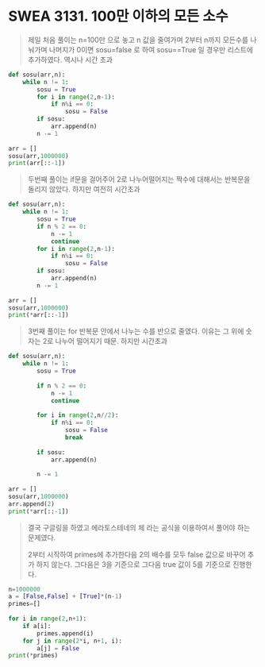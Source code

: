 # SWEA 3131. 100만 이하의 모든 소수

> 제일 처음 풀이는 n=100만 으로 놓고 n 값을 줄여가며 2부터 n까지 모든수를 나눠가며 나머지가 0이면 sosu=false 로 하여 sosu==True 일 경우만 리스트에 추가하였다. 역시나 시간 초과

```python
def sosu(arr,n):
    while n != 1:
        sosu = True
        for i in range(2,n-1):
            if n%i == 0:
                sosu = False
        if sosu:
            arr.append(n)
        n -= 1
 
arr = []
sosu(arr,1000000)
print(arr[::-1])
```

> 두번째 풀이는 if문을 걸어주어 2로 나누어떨어지는 짝수에 대해서는 반복문을 돌리지 않았다. 하지만 여전히 시간초과

```python
def sosu(arr,n):
    while n != 1:
        sosu = True
        if n % 2 == 0:
            n -= 1
            continue
        for i in range(2,n-1):
            if n%i == 0:
                sosu = False
        if sosu:
            arr.append(n)
        n -= 1
 
arr = []
sosu(arr,1000000)
print(*arr[::-1])
```

> 3번째 풀이는 for 반복문 안에서 나누는 수를 반으로 줄였다. 이유는 그 위에 숫자는 2로 나누어 떨어지기 때문. 하지만 시간초과

```python
def sosu(arr,n):
    while n != 1:
        sosu = True
 
        if n % 2 == 0:
            n -= 1
            continue
 
        for i in range(2,n//2):
            if n%i == 0:
                sosu = False
                break
 
        if sosu:
            arr.append(n)
 
        n -= 1
 
arr = []
sosu(arr,1000000)
arr.append(2)
print(*arr[::-1])
```

> 결국 구글링을 하였고 에라토스테네의 체 라는 공식을 이용하여서 풀어야 하는 문제였다. 
>
> 2부터 시작하여 primes에 추가한다음 2의 배수를 모두 false 값으로 바꾸어 추가 하지 않는다. 그다음은 3을 기준으로 그다음 true 값이 5를 기준으로 진행한다.

```python
n=1000000
a = [False,False] + [True]*(n-1)
primes=[]
 
for i in range(2,n+1):
    if a[i]:
        primes.append(i)
    for j in range(2*i, n+1, i):
        a[j] = False
print(*primes)
```

